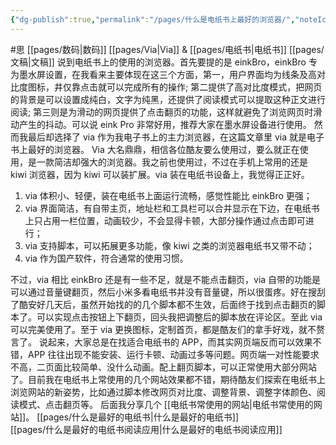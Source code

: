 ```yaml
---
{"dg-publish":true,"permalink":"/pages/什么是电纸书上最好的浏览器/","noteIcon":"1","created":"2023-04-06T14:21:18.245+08:00","updated":""}
---
```


#思 [[pages/数码\|数码]] [[pages/Via\|Via]] & [[pages/电纸书\|电纸书]]  [[pages/文稿\|文稿]]
说到电纸书上的使用的浏览器。首先要提的是 einkBro，einkBro 专为墨水屏设置，在我看来主要体现在这三个方面，第一，用户界面均为线条及高对比度图标，井仅靠点击就可以完成所有的操作; 第二提供了高对比度模式，把网页的背景是可以设置成纯白，文字为纯黑，还提供了阅读模式可以提取这种正文进行阅读; 第三则是为滑动的网页提供了点击翻页的功能，这样就避免了浏览网页时滑动产生的抖动。可以说 eink Pro 非常好用，推荐大家在墨水屏设备进行使用。
然而我最后却选择了 via 作为我电子书上的主力浏览器，在这篇文章里 via 就是电子书上最好的浏览器。
Via 大名鼎鼎，相信各位酷友要么使用过，要么就正在使用，是一款简洁却强大的浏览器。我之前也使用过，不过在手机上常用的还是 kiwi 浏览器，因为 kiwi 可以装扩展。via 装在电纸书设备上，我觉得正正好。
1. via 体积小、轻便，装在电纸书上面运行流畅，感觉性能比 einkBro 更强；
2. via 界面简洁，有自带主页，地址栏和工具栏可以合并显示在下边，在电纸书上只占用一栏位置，动画较少，不会显得卡顿，大部分操作通过点击即可进行；
3. via 支持脚本，可以拓展更多功能，像 kiwi 之类的浏览器电纸书又带不动；
4. via 作为国产软件，符合通常的使用习惯。

不过，via 相比 einkBro 还是有一些不足，就是不能点击翻页，via 自带的功能是可以通过音量键翻页，然后小米多看电纸书并没有音量键，所以很蛋疼。好在搜刮了酷安好几天后，虽然开始找的的几个脚本都不生效，后面终于找到点击翻页的脚本了。可以实现点击按钮上下翻页，回头我把调整后的脚本放在评论区。至此 via 可以完美使用了。至于 via 更换图标，定制首页，都是酷友们的拿手好戏，就不赘言了。
说起来，大家总是在找适合电纸书的 APP，而其实网页端反而可以效果不错，APP 往往出现不能安装、运行卡顿、动画过多等问题。网页端一对性能要求不高，二页面比较简单、没什么动画。配上翻页脚本，可以正常使用大部分网站了。目前我在电纸书上常使用的几个网站效果都不错，期待酷友们探索在电纸书上浏览网站的新姿势，比如通过脚本修改网页对比度、调整背景、调整字体颜色、阅读模式、点击翻页等。
后面我分享几个 [[电纸书常使用的网站\|电纸书常使用的网站]]。
[[pages/什么是最好的电纸书\|什么是最好的电纸书]]  
[[pages/什么是最好的电纸书阅读应用\|什么是最好的电纸书阅读应用]]
